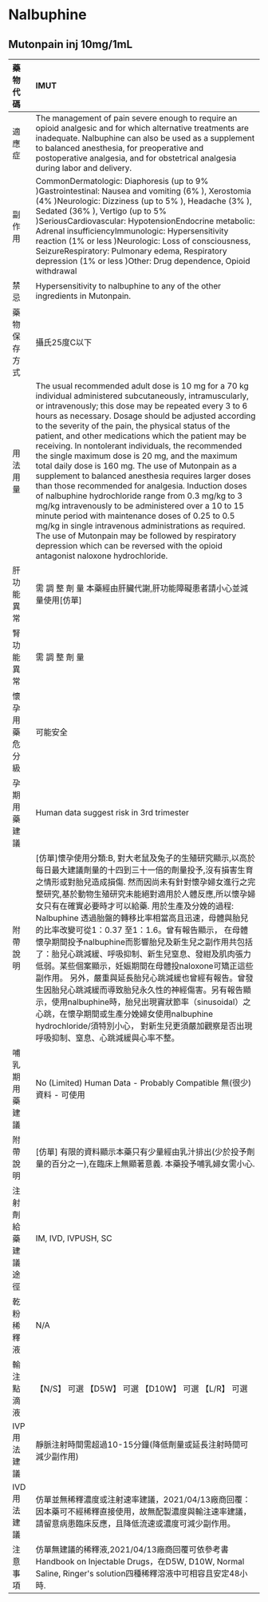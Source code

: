 # Nalbuphine

## Mutonpain inj 10mg/1mL

| 藥物代碼           | IMUT                                                                                                                                                                                                                                                                                                                                                                                                                                                                                                                                                                                                                                                                                                                                                                                                                                                                                                                                                                                           |
|:-------------------|:-----------------------------------------------------------------------------------------------------------------------------------------------------------------------------------------------------------------------------------------------------------------------------------------------------------------------------------------------------------------------------------------------------------------------------------------------------------------------------------------------------------------------------------------------------------------------------------------------------------------------------------------------------------------------------------------------------------------------------------------------------------------------------------------------------------------------------------------------------------------------------------------------------------------------------------------------------------------------------------------------|
| 適應症             | The management of pain severe enough to require an opioid analgesic and for which alternative treatments are inadequate. Nalbuphine can also be used as a supplement to balanced anesthesia, for preoperative and postoperative analgesia, and for obstetrical analgesia during labor and delivery.                                                                                                                                                                                                                                                                                                                                                                                                                                                                                                                                                                                                                                                                                            |
| 副作用             | CommonDermatologic: Diaphoresis (up to 9% )Gastrointestinal: Nausea and vomiting (6% ), Xerostomia (4% )Neurologic: Dizziness (up to 5% ), Headache (3% ), Sedated (36% ), Vertigo (up to 5% )SeriousCardiovascular: HypotensionEndocrine metabolic: Adrenal insufficiencyImmunologic: Hypersensitivity reaction (1% or less )Neurologic: Loss of consciousness, SeizureRespiratory: Pulmonary edema, Respiratory depression (1% or less )Other: Drug dependence, Opioid withdrawal                                                                                                                                                                                                                                                                                                                                                                                                                                                                                                            |
| 禁忌               | Hypersensitivity to nalbuphine to any of the other ingredients in Mutonpain.                                                                                                                                                                                                                                                                                                                                                                                                                                                                                                                                                                                                                                                                                                                                                                                                                                                                                                                   |
| 藥物保存方式       | 攝氏25度C以下                                                                                                                                                                                                                                                                                                                                                                                                                                                                                                                                                                                                                                                                                                                                                                                                                                                                                                                                                                                  |
| 用法用量           | The usual recommended adult dose is 10 mg for a 70 kg individual administered subcutaneously, intramuscularly, or intravenously; this dose may be repeated every 3 to 6 hours as necessary. Dosage should be adjusted according to the severity of the pain, the physical status of the patient, and other medications which the patient may be receiving. In nontolerant individuals, the recommended the single maximum dose is 20 mg, and the maximum total daily dose is 160 mg. The use of Mutonpain as a supplement to balanced anesthesia requires larger doses than those recommended for analgesia. Induction doses of nalbuphine hydrochloride range from 0.3 mg/kg to 3 mg/kg intravenously to be administered over a 10 to 15 minute period with maintenance doses of 0.25 to 0.5 mg/kg in single intravenous administrations as required. The use of Mutonpain may be followed by respiratory depression which can be reversed with the opioid antagonist naloxone hydrochloride. |
| 肝功能異常         | 需 調 整 劑 量  本藥經由肝臟代謝,肝功能障礙患者請小心並減量使用[仿單]                                                                                                                                                                                                                                                                                                                                                                                                                                                                                                                                                                                                                                                                                                                                                                                                                                                                                                                          |
| 腎功能異常         | 需 調 整 劑 量                                                                                                                                                                                                                                                                                                                                                                                                                                                                                                                                                                                                                                                                                                                                                                                                                                                                                                                                                                                 |
| 懷孕用藥危分級     | 可能安全                                                                                                                                                                                                                                                                                                                                                                                                                                                                                                                                                                                                                                                                                                                                                                                                                                                                                                                                                                                       |
| 孕期用藥建議       | Human data suggest risk in 3rd trimester                                                                                                                                                                                                                                                                                                                                                                                                                                                                                                                                                                                                                                                                                                                                                                                                                                                                                                                                                       |
| 附帶說明           | [仿單]懷孕使用分類:B, 對大老鼠及兔子的生殖研究顯示,以高於每日最大建議劑量的十四到三十一倍的劑量投予,沒有損害生育之情形或對胎兒造成損傷. 然而因尚未有針對懷孕婦女進行之完整研究,基於動物生殖研究未能絕對適用於人體反應,所以懷孕婦女只有在確實必要時才可以給藥. 用於生產及分娩的過程: Nalbuphine 透過胎盤的轉移比率相當高且迅速，母體與胎兒的比率改變可從1：0.37 至1：1.6。曾有報告顯示， 在母體懷孕期間投予nalbuphine而影響胎兒及新生兒之副作用共包括了：胎兒心跳減緩、呼吸抑制、新生兒窒息、發紺及肌肉張力低弱。某些個案顯示，妊娠期間在母體投naloxone可矯正這些副作用。 另外，嚴重與延長胎兒心跳減緩也曾經有報告。曾發生因胎兒心跳減緩而導致胎兒永久性的神經傷害。另有報告顯示，使用nalbuphine時，胎兒出現竇狀節率（sinusoidal）之心跳，在懷孕期間或生產分娩婦女使用nalbuphine hydrochloride/須特別小心， 對新生兒更須嚴加觀察是否出現呼吸抑制、窒息、心跳減緩與心率不整。                                                                                                                    |
| 哺乳期用藥建議     | No (Limited) Human Data - Probably Compatible 無(很少)資料 - 可使用                                                                                                                                                                                                                                                                                                                                                                                                                                                                                                                                                                                                                                                                                                                                                                                                                                                                                                                            |
| 附帶說明           | [仿單] 有限的資料顯示本藥只有少量經由乳汁排出(少於投予劑量的百分之一),在臨床上無顯著意義. 本藥投予哺乳婦女需小心.                                                                                                                                                                                                                                                                                                                                                                                                                                                                                                                                                                                                                                                                                                                                                                                                                                                                              |
| 注射劑給藥建議途徑 | IM, IVD, IVPUSH, SC                                                                                                                                                                                                                                                                                                                                                                                                                                                                                                                                                                                                                                                                                                                                                                                                                                                                                                                                                                            |
| 乾粉稀釋液         | N/A                                                                                                                                                                                                                                                                                                                                                                                                                                                                                                                                                                                                                                                                                                                                                                                                                                                                                                                                                                                            |
| 輸注點滴液         | 【N/S】 可選  【D5W】 可選  【D10W】 可選  【L/R】 可選                                                                                                                                                                                                                                                                                                                                                                                                                                                                                                                                                                                                                                                                                                                                                                                                                                                                                                                                        |
| IVP 用法建議       | 靜脈注射時間需超過10-15分鐘(降低劑量或延長注射時間可減少副作用)                                                                                                                                                                                                                                                                                                                                                                                                                                                                                                                                                                                                                                                                                                                                                                                                                                                                                                                                |
| IVD 用法建議       | 仿單並無稀釋濃度或注射速率建議，2021/04/13廠商回覆：因本藥可不經稀釋直接使用，故無配製濃度與輸注速率建議，請留意病患臨床反應，且降低流速或濃度可減少副作用。                                                                                                                                                                                                                                                                                                                                                                                                                                                                                                                                                                                                                                                                                                                                                                                                                                   |
| 注意事項           | 仿單無建議的稀釋液,2021/04/13廠商回覆可依參考書 Handbook on Injectable Drugs，在D5W, D10W, Normal Saline, Ringer's solution四種稀釋溶液中可相容且安定48小時.                                                                                                                                                                                                                                                                                                                                                                                                                                                                                                                                                                                                                                                                                                                                                                                                                                   |

